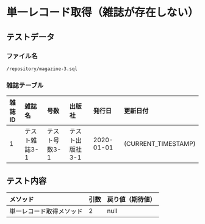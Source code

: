 # 単一レコード取得（雑誌が存在しない）

## テストデータ
### ファイル名
`/repository/magazine-3.sql`

### 雑誌テーブル
|雑誌ID|雑誌名|号数|出版社|発行日|更新日付|
|:--|:--|:--|:--|:--|:--|
|1|テスト雑誌3-1|テスト号数3-1|テスト出版社3-1|2020-01-01|(CURRENT_TIMESTAMP)|

## テスト内容
|メソッド|引数|戻り値（期待値）|
|:--|:--|:--|
|単一レコード取得メソッド|2|null|
